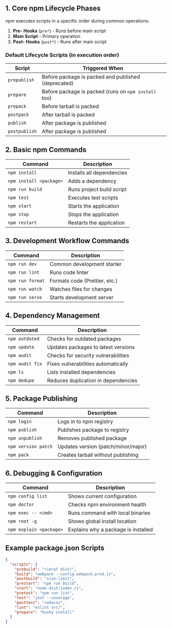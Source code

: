 
## 1. Core npm Lifecycle Phases
npm executes scripts in a specific order during common operations:

1. **Pre- Hooks** (`pre*`) - Runs before main script
2. **Main Script** - Primary operation
3. **Post- Hooks** (`post*`) - Runs after main script

### Default Lifecycle Scripts (in execution order)

| Script | Triggered When |
|--------|----------------|
| `prepublish` | Before package is packed and published (deprecated) |
| `prepare` | Before package is packed (runs on `npm install` too) |
| `prepack` | Before tarball is packed |
| `postpack` | After tarball is packed |
| `publish` | After package is published |
| `postpublish` | After package is published |

## 2. Basic npm Commands

| Command                 | Description                            |
| ----------------------- | -------------------------------------- |
| `npm install`           | Installs all dependencies              |
| `npm install <package>` | Adds a dependency                      |
| `npm run build`         | Runs project build script              |
| `npm test`              | Executes test scripts                  |
| `npm start`             | Starts the application                 |
| `npm stop`              | Stops the application                  |
| `npm restart`           | Restarts the application               |


## 3. Development Workflow Commands

| Command | Description |
|---------|-------------|
| `npm run dev` | Common development starter |
| `npm run lint` | Runs code linter |
| `npm run format` | Formats code (Prettier, etc.) |
| `npm run watch` | Watches files for changes |
| `npm run serve` | Starts development server |

## 4. Dependency Management

| Command | Description |
|---------|-------------|
| `npm outdated` | Checks for outdated packages |
| `npm update` | Updates packages to latest versions |
| `npm audit` | Checks for security vulnerabilities |
| `npm audit fix` | Fixes vulnerabilities automatically |
| `npm ls` | Lists installed dependencies |
| `npm dedupe` | Reduces duplication in dependencies |

## 5. Package Publishing

| Command | Description |
|---------|-------------|
| `npm login` | Logs in to npm registry |
| `npm publish` | Publishes package to registry |
| `npm unpublish` | Removes published package |
| `npm version patch` | Updates version (patch/minor/major) |
| `npm pack` | Creates tarball without publishing |

## 6. Debugging & Configuration

| Command | Description |
|---------|-------------|
| `npm config list` | Shows current configuration |
| `npm doctor` | Checks npm environment health |
| `npm exec -- <cmd>` | Runs command with local binaries |
| `npm root -g` | Shows global install location |
| `npm explain <package>` | Explains why a package is installed |

## Example package.json Scripts

```json
{
  "scripts": {
    "prebuild": "rimraf dist/",
    "build": "webpack --config webpack.prod.js",
    "postbuild": "size-limit",
    "prestart": "npm run build",
    "start": "node dist/index.js",
    "pretest": "npm run lint",
    "test": "jest --coverage",
    "posttest": "codecov",
    "lint": "eslint src/",
    "prepare": "husky install"
  }
}